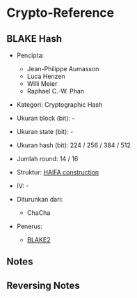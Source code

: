 # Crypto-Reference

## BLAKE Hash

* Pencipta: 

    - Jean-Philippe Aumasson
    - Luca Henzen
    - Willi Meier
    - Raphael C.-W. Phan

* Kategori: Cryptographic Hash
* Ukuran block (bit): -
* Ukuran state (bit): -
* Ukuran hash (bit): 224 / 256 / 384 / 512
* Jumlah round: 14 / 16
* Struktur: [HAIFA construction](../../../Structure/haifa-construction)
* IV: -
* Diturunkan dari:

    - ChaCha

* Penerus:
    - [BLAKE2](../BLAKE2)

## Notes

## Reversing Notes
